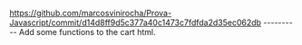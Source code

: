 https://github.com/marcosvinirocha/Prova-Javascript/commit/d14d8ff9d5c377a40c1473c7fdfda2d35ec062db ---------- Add some functions to the cart html.